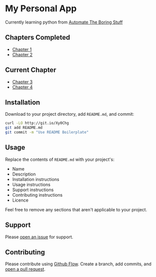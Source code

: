 # My Personal App

Currently learning python from [Automate The Boring Stuff](https://automatetheboringstuff.com)

## Chapters Completed

- [Chapter 1](https://automatetheboringstuff.com/2e/chapter1/)
- [Chapter 2](https://automatetheboringstuff.com/2e/chapter2/)

## Current Chapter

- [Chapter 3](https://automatetheboringstuff.com/2e/chapter3/)
- [Chapter 4](https://automatetheboringstuff.com/2e/chapter4/)


## Installation

Download to your project directory, add `README.md`, and commit:

```sh
curl -LO http://git.io/Xy0Chg
git add README.md
git commit -m "Use README Boilerplate"
```

## Usage

Replace the contents of `README.md` with your project's:

- Name
- Description
- Installation instructions
- Usage instructions
- Support instructions
- Contributing instructions
- Licence

Feel free to remove any sections that aren't applicable to your project.

## Support

Please [open an issue](https://github.com/fraction/readme-boilerplate/issues/new) for support.

## Contributing

Please contribute using [Github Flow](https://guides.github.com/introduction/flow/). Create a branch, add commits, and [open a pull request](https://github.com/fraction/readme-boilerplate/compare/).
